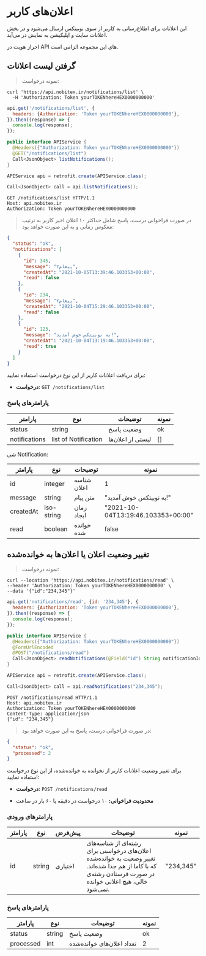 # اعلان‌های کاربر
این اعلانات برای اطلاع‌رسانی به کاربر از سوی نوبیتکس ارسال می‌شود و در بخش اعلانات سایت و اپلیکیشن به نمایش در می‌آید.

احراز هویت در API های این مجموعه الزامی است.

## گرفتن لیست اعلانات

>نمونه درخواست: 

```shell
curl 'https://api.nobitex.ir/notifications/list' \
  -H 'Authorization: Token yourTOKENhereHEX0000000000'
```

```javascript
api.get('/notifications/list', {
  headers: {Authorization: 'Token yourTOKENhereHEX0000000000'},
}).then((response) => {
  console.log(response);
});
```

```java
public interface APIService {
  @Headers({"Authorization: Token yourTOKENhereHEX0000000000"})
  @GET("/notifications/list")
  Call<JsonObject> listNotifications();
}

APIService api = retrofit.create(APIService.class);

Call<JsonObject> call = api.listNotifications();
```

```plaintext
GET /notifications/list HTTP/1.1
Host: api.nobitex.ir
Authorization: Token yourTOKENhereHEX0000000000
```

> در صورت فراخوانی درست، پاسخ شامل حداکثر ۱۰ اعلان اخیر کاربر به ترتیب معکوس زمانی و به این صورت خواهد بود:

```json
{
  "status": "ok",
  "notifications": [
    {
      "id": 345,
      "message": "پیغام۳",
      "createdAt": "2021-10-05T13:39:46.103353+00:00",
      "read": false
    },
    {
      "id": 234,
      "message": "پیغام۲",
      "createdAt": "2021-10-04T15:29:46.103353+00:00",
      "read": false
    },
    {
      "id": 123,
      "message": "به نوبیتکس خوش آمدید!",
      "createdAt": "2021-10-04T13:19:46.103353+00:00",
      "read": true
    }
  ]
}
```

برای دریافت اعلانات کاربر از این نوع درخواست استفاده نمایید:

* **درخواست:** `GET /notifications/list`

### پارامترهای پاسخ

پارامتر       | نوع                  | توضیحات           | نمونه
------------- |----------------------|-------------------| ---------
status        | string               | وضعیت پاسخ        | ok
notifications | list of Notification | لیستی از اعلان‌ها | []

شی Notification:

پارامتر | نوع | توضیحات | نمونه
------- | ---- | --------- | ---------
id | integer | شناسه اعلان | 1
message | string | متن پیام | "به نوبیتکس خوش آمدید!"
createdAt | iso-string | زمان ایجاد | "2021-10-04T13:19:46.103353+00:00"
read | boolean | خوانده شده | false



## تغییر وضعیت اعلان یا اعلان‌ها به خوانده‌شده

>نمونه درخواست:

```shell
curl --location 'https://api.nobitex.ir/notifications/read' \
--header 'Authorization: Token yourTOKENhereHEX0000000000' \
--data '{"id":"234,345"}'
```

```javascript
api.get('notifications/read', {id: '234,345'}, {
  headers: {Authorization: 'Token yourTOKENhereHEX0000000000'},
}).then((response) => {
  console.log(response);
});
```

```java
public interface APIService {
  @Headers({"Authorization: Token yourTOKENhereHEX0000000000"})
  @FormUrlEncoded
  @POST("/notifications/read")
  Call<JsonObject> readNotifications(@Field("id") String notificationIds);
}

APIService api = retrofit.create(APIService.class);

Call<JsonObject> call = api.readNotifications("234,345");
```

```plaintext
POST /notifications/read HTTP/1.1
Host: api.nobitex.ir
Authorization: Token yourTOKENhereHEX0000000000
Content-Type: application/json
{"id": "234,345"}
```

> در صورت فراخوانی درست، پاسخ به این صورت خواهد بود:

```json
{
  "status": "ok",
  "processed": 2
}
```

برای تغییر وضعیت اعلانات کاربر از نخوانده به خوانده‌شده، از این نوع درخواست استفاده نمایید:

* **درخواست:** `POST /notifications/read`
- **محدودیت فراخوانی:** ۱۰ درخواست در دقیقه یا ۶۰ بار در ساعت

### پارامترهای ورودی

پارامتر | نوع     | پیش‌فرض  | توضیحات                                                                                                                                                      | نمونه
------- |---------|---------|--------------------------------------------------------------------------------------------------------------------------------------------------------------| ---------
id      | string  | اختیاری | رشته‌ای از شناسه‌های اعلان‌های درخواستی برای تغییر وضعیت به خوانده‌شده که با کاما از هم جدا شده‌اند. در صورت فرستادن رشته‌ی خالی، هیچ اعلانی خوانده نمی‌شود. | "234,345"


### پارامترهای پاسخ

پارامتر       | نوع    | توضیحات                 | نمونه
------------- |--------|-------------------------| ---------
status        | string | وضعیت پاسخ              | ok
processed     | int    | تعداد اعلان‌های خوانده‌شده | 2
